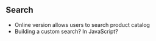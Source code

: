 ##  Search

* Online version allows users to search product catalog <!-- .element: class="fragment" -->
* Building a custom search? In JavaScript? <!-- .element: class="fragment" -->
